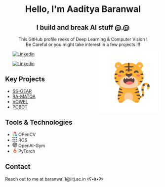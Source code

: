 <!DOCTYPE html>
<html lang="en">
<head>
  <meta charset="UTF-8">
  <meta name="viewport" content="width=device-width, initial-scale=1.0">
  <title>GitHub Profile Introduction</title>
  <style>
    @keyframes fadeIn {
      0% {
        opacity: 0;
      }
      100% {
        opacity: 1;
      }
    }

    .animated-element {
      animation: fadeIn 1s ease-in-out;
    }
  </style>
</head>
<body>
  <h1 class="animated-element" align = center>Hello, I'm Aaditya Baranwal</h1>
  <h2 class="animated-element" align = center>I build and break AI stuff @.@</h2>
  <p class="animated-element" align = center>This GitHub profile reeks of Deep Learning & Computer Vision ! <br>Be Careful or you might take interest in a few projects !!!</p>
    <ul>
    <a href="https://www.instagram.com/__.aeternum.__/">
        <img src="https://img.shields.io/badge/-|%20%20__.aeternum.__%20|-purple?style=flat-square&logo=Instagram&logoColor=white&link=https://www.linkedin.com/in/aaditya-baranwal-1b1b3a1b0/" alt="Linkedin">
    </a>
        <img src=assets/profile.png alt="Profile Picture" align = right height = 200>
    </ul>
    <ul>
    <a href="https://www.linkedin.com/in/aadityabaranwal/">
        <img src="https://img.shields.io/badge/-Aaditya%20Baranwal-blue?style=flat-square&logo=Linkedin&logoColor=white&link=https://www.linkedin.com/in/aaditya-baranwal-1b1b3a1b0/" alt="Linkedin">
    </a>
    </ul>
  
  <h2 class="animated-element">Key Projects</h2>
  <ul class="animated-element">
    <li><a href="">SS-GEAR</a></li>
    <li><a href="">RA-MATQA</a></li>
    <li><a href="">VOWEL</a></li>
    <li><a href="">POBOT</a></li>
    <!-- Add more projects with links as needed -->
  </ul>
  
   <h2 class="animated-element">Tools & Technologies</h2>
  <ul class="animated-element">
    <li>
      <img src="assets/cv2.png" alt="OpenCV Logo" width="15"> OPenCV
    </li>
    <li>
      <img src="assets/ros.svg" alt="ROS Logo" width="15"> ROS
    </li>
    <li>
      <img src="assets/gym.svg" alt="OpenAI Gym Logo" width="15"> OpenAI-Gym
    </li>
    <li>
      <img src="assets/torch.svg" alt="PyTorch Logo" width="15"> PyTorch
    </li>
    <!-- Add more tools and technologies as needed -->
  </ul>
  
  <h2 class="animated-element">Contact</h2>
  <p class="animated-element">Reach out to me at <a>baranwal.1@iitj.ac.in</a> ୧ʕ•̀ᴥ•́ʔ୨</p>
</body>
</html>
